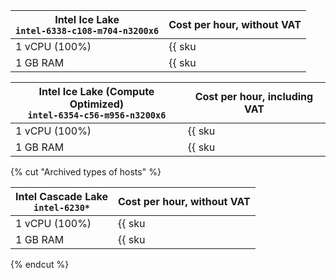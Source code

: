 | **Intel Ice Lake**<br>`intel-6338-c108-m704-n3200x6` | Cost per hour, without VAT |
| --- | --- |
| 1 vCPU (100%) | {{ sku|USD|compute.hostgroup.cpu.c100.v3|string }} |
| 1 GB RAM | {{ sku|USD|compute.hostgroup.ram.v3|string }} |

| **Intel Ice Lake (Compute Optimized)**<br>`intel-6354-c56-m956-n3200x6` | Cost per hour, including VAT |
| --- | --- |
| 1 vCPU (100%) | {{ sku|USD|compute.hostgroup.cpu.c100.v4|string }} |
| 1 GB RAM | {{ sku|USD|compute.hostgroup.ram.v4|string }} |

{% cut "Archived types of hosts" %}

| **Intel Cascade Lake**<br>`intel-6230*` | Cost per hour, without VAT |
| --- | --- |
| 1 vCPU (100%) | {{ sku|USD|compute.hostgroup.cpu.c100.v1|string }} |
| 1 GB RAM | {{ sku|USD|compute.hostgroup.ram.v1|string }} |

{% endcut %}